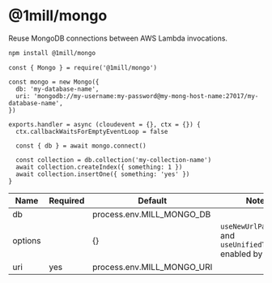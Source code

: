 # @1mill/mongo

Reuse MongoDB connections between AWS Lambda invocations.

```bash
npm install @1mill/mongo
```

```node
const { Mongo } = require('@1mill/mongo')

const mongo = new Mongo({
  db: 'my-database-name',
  uri: 'mongodb://my-username:my-password@my-mong-host-name:27017/my-database-name',
})

exports.handler = async (cloudevent = {}, ctx = {}) {
  ctx.callbackWaitsForEmptyEventLoop = false

  const { db } = await mongo.connect()

  const collection = db.collection('my-collection-name')
  await collection.createIndex({ something: 1 })
  await collection.insertOne({ something: 'yes' })
}
```

| Name    | Required | Default                    | Notes                                                         |
|---------|----------|----------------------------|---------------------------------------------------------------|
| db      |          | process.env.MILL_MONGO_DB  |                                                               |
| options |          | {}                         | `useNewUrlParser` and `useUnifiedTopology` enabled by default |
| uri     | yes      | process.env.MILL_MONGO_URI |                                                               |
